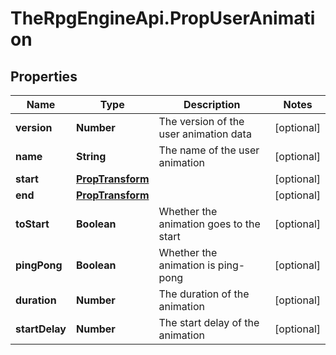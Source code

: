# TheRpgEngineApi.PropUserAnimation

## Properties

Name | Type | Description | Notes
------------ | ------------- | ------------- | -------------
**version** | **Number** | The version of the user animation data | [optional] 
**name** | **String** | The name of the user animation | [optional] 
**start** | [**PropTransform**](PropTransform.md) |  | [optional] 
**end** | [**PropTransform**](PropTransform.md) |  | [optional] 
**toStart** | **Boolean** | Whether the animation goes to the start | [optional] 
**pingPong** | **Boolean** | Whether the animation is ping-pong | [optional] 
**duration** | **Number** | The duration of the animation | [optional] 
**startDelay** | **Number** | The start delay of the animation | [optional] 



